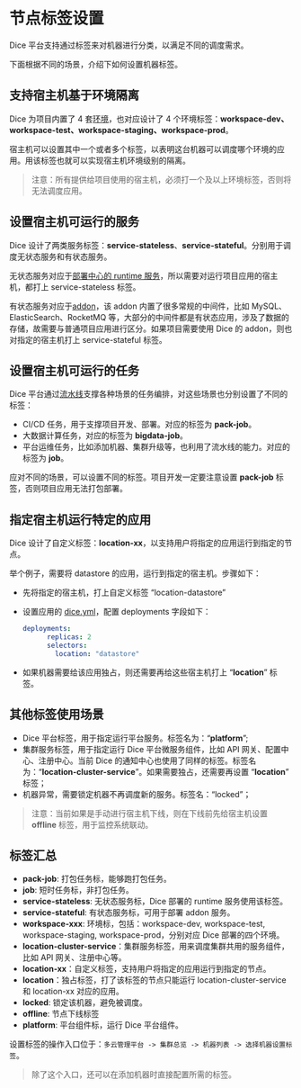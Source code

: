 # 节点标签设置

Dice 平台支持通过标签来对机器进行分类，以满足不同的调度需求。

下面根据不同的场景，介绍下如何设置机器标签。

## 支持宿主机基于环境隔离

Dice 为项目内置了 4 套[环境](../platform-design.md#环境)，也对应设计了 4 个环境标签：**workspace-dev、workspace-test、workspace-staging、workspace-prod**。

宿主机可以设置其中一个或者多个标签，以表明这台机器可以调度哪个环境的应用。用该标签也就可以实现宿主机环境级别的隔离。

> 注意：所有提供给项目使用的宿主机，必须打一个及以上环境标签，否则将无法调度应用。

## 设置宿主机可运行的服务

Dice 设计了两类服务标签：**service-stateless**、**service-stateful**。分别用于调度无状态服务和有状态服务。

无状态服务对应于[部署中心的 runtime 服务](../platform-design.md#服务和-runtime)，所以需要对运行项目应用的宿主机，都打上 service-stateless 标签。

有状态服务对应于[addon](../addons/README.md)，该 addon 内置了很多常规的中间件，比如 MySQL、ElasticSearch、RocketMQ 等，大部分的中间件都是有状态应用，涉及了数据的存储，故需要与普通项目应用进行区分。如果项目需要使用 Dice 的 addon，则也对指定的宿主机打上 service-stateful 标签。

## 设置宿主机可运行的任务

Dice 平台通过[流水线](../deploy/pipeline.md)支撑各种场景的任务编排，对这些场景也分别设置了不同的标签：

- CI/CD 任务，用于支撑项目开发、部署。对应的标签为 **pack-job**。
- 大数据计算任务，对应的标签为 **bigdata-job**。
- 平台运维任务，比如添加机器、集群升级等，也利用了流水线的能力。对应的标签为 **job**。

应对不同的场景，可以设置不同的标签。项目开发一定要注意设置 **pack-job** 标签，否则项目应用无法打包部署。

## 指定宿主机运行特定的应用

Dice 设计了自定义标签：**location-xx**，以支持用户将指定的应用运行到指定的节点。

举个例子，需要将 datastore 的应用，运行到指定的宿主机。步骤如下：

- 先将指定的宿主机，打上自定义标签 “location-datastore”

- 设置应用的 [dice.yml](TODO)，配置 deployments 字段如下：

  ```yaml
  deployments:
        replicas: 2
        selectors:
          location: "datastore"
  ```

- 如果机器需要给该应用独占，则还需要再给这些宿主机打上 “**location**” 标签。

## 其他标签使用场景

- Dice 平台标签，用于指定运行平台服务。标签名为：“**platform**”;
- 集群服务标签，用于指定运行 Dice 平台微服务组件，比如 API 网关、配置中心、注册中心。当前 Dice 的通知中心也使用了同样的标签。标签名为：“**location-cluster-service**”。如果需要独占，还需要再设置 “**location**” 标签；
- 机器异常，需要锁定机器不再调度新的服务。标签名：“locked”；

> 注意：当前如果是手动进行宿主机下线，则在下线前先给宿主机设置 **offline** 标签，用于监控系统联动。

## 标签汇总

- **pack-job**: 打包任务标，能够跑打包任务。
- **job**: 短时任务标，非打包任务。
- **service-stateless**: 无状态服务标，Dice 部署的 runtime 服务使用该标签。
- **service-stateful**: 有状态服务标，可用于部署 addon 服务。
- **workspace-xxx**: 环境标，包括：workspace-dev, workspace-test, workspace-staging, workspace-prod，分别对应 Dice 部署的四个环境。
- **location-cluster-service**：集群服务标签，用来调度集群共用的服务组件，比如 API 网关、注册中心等。
- **location-xx**：自定义标签，支持用户将指定的应用运行到指定的节点。
- **location**：独占标签，打了该标签的节点只能运行 location-cluster-service 和 location-xx 对应的应用。
- **locked**: 锁定该机器，避免被调度。
- **offline**: 节点下线标签
- **platform**: 平台组件标，运行 Dice 平台组件。

设置标签的操作入口位于：`多云管理平台 -> 集群总览 -> 机器列表 -> 选择机器设置标签`。

> 除了这个入口，还可以在添加机器时直接配置所需的标签。
